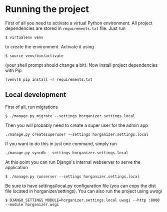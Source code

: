 # Running the project

First of all you need to activate a virtual Python environment. All project
dependencies are stored in `requirements.txt` file. Just run

    $ virtualenv venv

to create the environment. Activate it using

    $ source venv/bin/activate

(your shell prompt should change a bit). Now install project dependencies with Pip

    (venv)$ pip install -r requirements.txt

## Local development

First of all, run migrations

    $ ./manage.py migrate --settings horganizer.settings.local

Then you will probably need to create a super user for the admin app

    ./manage.py createsuperuser --settings horganizer.settings.local

If you want to do this in just one command, simply run

    ./manage.py syncdb --settings horganizer.settings.local

At this point you can run Django's internal webserver to serve the application

    $ ./manage.py runserver --settings horganizer.settings.local

Be sure to have settings/local.py configuration file (you can copy the dist file
located in horganizer/settings). You can also run the project using uwsgi

    $ DJANGO_SETTINGS_MODULE=horganizer.settings.local uwsgi --http :8000 --module horganizer.wsgi
